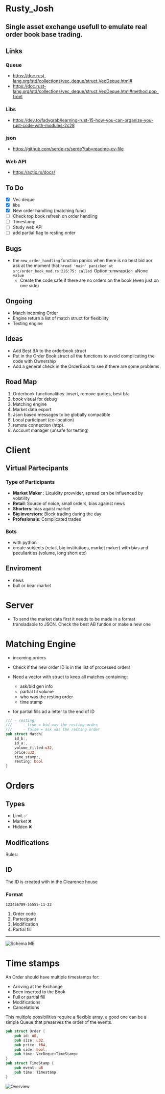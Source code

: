 # Rusty_Josh
Single asset exchange usefull to emulate real order book base trading.
--
## Links
### Queue
- https://doc.rust-lang.org/std/collections/vec_deque/struct.VecDeque.html#
- https://doc.rust-lang.org/std/collections/vec_deque/struct.VecDeque.html#method.pop_front


### Libs
- https://dev.to/fadygrab/learning-rust-15-how-you-can-organize-you-rust-code-with-modules-2c28

### json
- https://github.com/serde-rs/serde?tab=readme-ov-file

### Web API
- https://actix.rs/docs/



## To Do
- [x] Vec deque
- [X] libs
- [X] New order handling (matching func)
- [ ] Check top book refresh on order handling
- [ ] Timestamp
- [ ] Study web API
- [ ] add partial flag to resting order

## Bugs
- the `new_order_handling` function panics when there is no best bid aor ask at the moment that `hread 'main' panicked at src/order_book_mod.rs:226:75:
called `Option::unwrap()` on a `None` value`
    - Create the code safe if there are no orders on the book (even just on one side)


## Ongoing
- Match incoming Order
- Engine return a list of match struct for flexibility
- Testing engine

## Ideas
- Add Best BA to the orderbook struct
- Put in the Order Book struct all the functions to avoid complicating the code with Ownership
- Add a general check in the OrderBook to see if there are some problems

## Road Map
1) Orderbook functionalities: insert, remove quotes, best b/a
2) book visual for debug
3) Matching engine
4) Market data export
5) Json based messages to be globally compatible
6) Local participant (co-location)
7) remote connection (http). 
8) Account manager (unsafe for testing)


# Client

## Virtual Partecipants

### Type of Participants
- **Market Maker** : Liquidity provvider, spread can be influenced by volatility
- **Retail**: Source of noice, small orders, bias against news
- **Shorters**: bias agaist market
- **Big inverstors**: Block trading during the day
- **Profesionals**: Complicated trades

### Bots
- with python
- create subjects (retail, big institutions, market maker) with bias and peculiarities (volume, long short etc)

## Enviroment
- news
- bull or bear market

# Server
- To send the market data first it needs to be made in a format transladable to JSON.
Check the best AB funtion or make a new one

# Matching Engine
- incoming orders
- Check if the new order ID is in the list of processed orders
- Need a vector with struct to keep all matches containing:
    - ask/bid gen info
    - partial fil volume
    - who was the resting order
    - time stamp

- for partial fills ad a letter to the end of ID

```Rust
/// - resting:
///     - true = bid was the resting order
///     - false = ask was the resting order
pub struct Match{
    id_b:,
    id_a:,
    volume_filled:u32,
    price:u32,
    time_stamp:,
    resting: bool
}
```
# Orders
## Types
- Limit ✅ 
- Market ❌
- Hidden ❌
## Modifications
Rules:

## ID
The ID is created with in the Clearence house
### Format
`123456789-55555-11-22`
1) Order code
2) Partecipant
3) Modification
4) Partial fill

---

![Schema ME](/img/New%20order%20Match.png)



# Time stamps

An Order should have multiple timestamps for:
- Arriving at the Exchange
- Been inserted to the Book
- Full or partial fill
- Modifications
- Cancelations 

This multiple possibilities require a flexible array, a good one can be 
a simple Queue that preserves the order of the events.


```Rust
pub struct Order {
    pub id: u8,
    pub size: u32,
    pub price: f64,
    pub side: bool,
    pub time: VecDeque<TimeStamp>
}
pub struct TimeStamp {
    pub event: u8
    pub time: Timestamp
}
```



![Overview](/img/Overview.png)